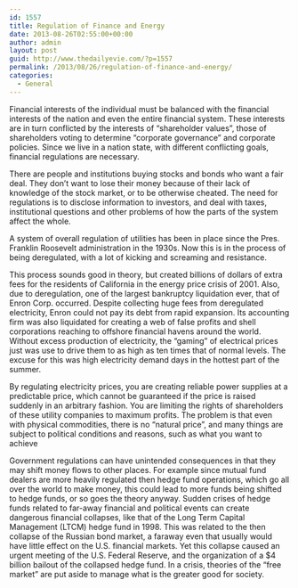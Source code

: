 ```yaml
---
id: 1557
title: Regulation of Finance and Energy
date: 2013-08-26T02:55:00+00:00
author: admin
layout: post
guid: http://www.thedailyevie.com/?p=1557
permalink: /2013/08/26/regulation-of-finance-and-energy/
categories:
  - General
---
```

Financial interests of the individual must be balanced with the financial interests of the nation and even the entire financial system. These interests are in turn conflicted by the interests of “shareholder values”, those of shareholders voting to determine “corporate governance” and corporate policies. Since we live in a nation state, with different conflicting goals, financial regulations are necessary.

There are people and institutions buying stocks and bonds who want a fair deal. They don’t want to lose their money because of their lack of knowledge of the stock market, or to be otherwise cheated. The need for regulations is to disclose information to investors, and deal with taxes, institutional questions and other problems of how the parts of the system affect the whole.

A system of overall regulation of utilities has been in place since the Pres. Franklin Roosevelt administration in the 1930s. Now this is in the process of being deregulated, with a lot of kicking and screaming and resistance.
  
This process sounds good in theory, but created billions of dollars of extra fees for the residents of California in the energy price crisis of 2001. Also, due to deregulation, one of the largest bankruptcy liquidation ever, that of Enron Corp. occurred. Despite collecting huge fees from deregulated electricity, Enron could not pay its debt from rapid expansion. Its accounting firm was also liquidated for creating a web of false profits and shell corporations reaching to offshore financial havens around the world. Without excess production of electricity, the “gaming” of electrical prices just was use to drive them to as high as ten times that of normal levels. The excuse for this was high electricity demand days in the hottest part of the summer.

By regulating electricity prices, you are creating reliable power supplies at a predictable price, which cannot be guaranteed if the price is raised suddenly in an arbitrary fashion. You are limiting the rights of shareholders of these utility companies to maximum profits. The problem is that even with physical commodities, there is no “natural price”, and many things are subject to political conditions and reasons, such as what you want to achieve
  
Government regulations can have unintended consequences in that they may shift money flows to other places. For example since mutual fund dealers are more heavily regulated then hedge fund operations, which go all over the world to make money, this could lead to more funds being shifted to hedge funds, or so goes the theory anyway. Sudden crises of hedge funds related to far-away financial and political events can create dangerous financial collapses, like that of the Long Term Capital Management (LTCM) hedge fund in 1998. This was related to the then collapse of the Russian bond market, a faraway even that usually would have little effect on the U.S. financial markets. Yet this collapse caused an urgent meeting of the U.S. Federal Reserve, and the organization of a $4 billion bailout of the collapsed hedge fund. In a crisis, theories of the “free market” are put aside to manage what is the greater good for society.